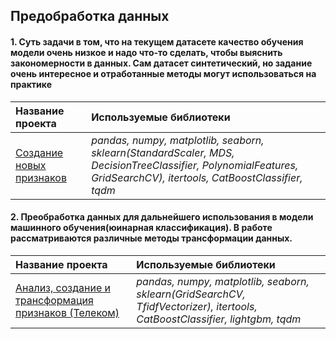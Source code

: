 ## Предобработка данных

#### 1. Суть задачи в том, что на текущем датасете качество обучения модели очень низкое и надо что-то сделать, чтобы выяснить закономерности в данных. Сам датасет синтетический, но задание очень интересное и отработанные методы могут использоваться на практике
| Название проекта | Используемые библиотеки | 
| :---------------------- |  :---------------------- |
| [Создание новых признаков](https://github.com/svotyakov/Yandex.Practium/blob/main/WebScraping_DataPreprocessing/creating_new_features/Data_analysis_creating_new_features.ipynb) | *pandas, numpy, matplotlib, seaborn, sklearn(StandardScaler, MDS, DecisionTreeClassifier, PolynomialFeatures, GridSearchCV), itertools, CatBoostClassifier, tqdm* |

#### 2. Преобработка данных для дальнейшего использования в модели машинного обучения(юинарная классификация). В работе рассматриваются различные методы трансформации данных. 
| Название проекта | Используемые библиотеки | 
| :---------------------- |  :---------------------- |
| [Анализ, создание и трансформация признаков (Телеком)](https://github.com/svotyakov/Yandex.Practium/blob/main/WebScraping_DataPreprocessing/telecom_analysis/rus/Telecom_classification.ipynb) | *pandas, numpy, matplotlib, seaborn, sklearn(GridSearchCV, TfidfVectorizer), itertools, CatBoostClassifier, lightgbm, tqdm* |
